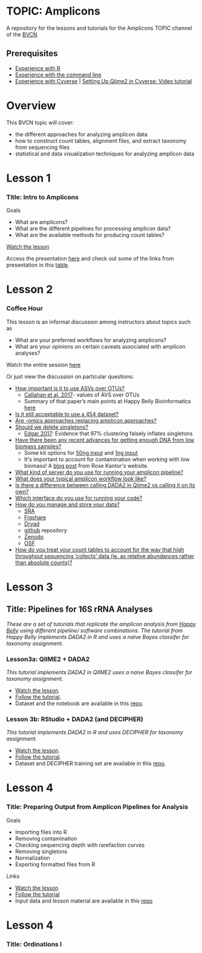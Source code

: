 # TOPIC: Amplicons
A repository for the lessons and tutorials for the Amplicons TOPIC channel of the [BVCN](https://biovcnet.github.io/)


## Prerequisites
* [Experience with R](https://github.com/biovcnet/biovcnet.github.io/wiki/TOPIC:-R)
* [Experience with the command line](https://github.com/biovcnet/biovcnet.github.io/wiki/2.-Using-the-Command-line)
* [Experience with Cyverse](https://github.com/biovcnet/topic-amplicons/blob/master/Lesson03a/setting.up.md) | [Setting Up Qiime2 in Cyverse: Video tutorial](https://youtu.be/zNdho4gwZ9M)


# Overview
This BVCN topic will cover:

* the different approaches for analyzing amplicon data
* how to construct count tables, alignment files, and extract taxonomy from sequencing files
* statistical and data visualization techniques for analyzing amplicon data

# Lesson 1
### Title: Intro to Amplicons
Goals

* What are amplicons?
* What are the different pipelines for processing amplicon data?
* What are the available methods for producing count tables?

[Watch the lesson](https://www.youtube.com/watch?v=XDdmSb2BvqY&feature=youtu.be)

Access the presentation [here](https://github.com/biovcnet/topic-amplicons/blob/master/Lesson01/AmpliconsLesson1.pdf) and check out some of the links from presentation in this [table](https://github.com/biovcnet/topic-amplicons/blob/master/Lesson01/PipelineTutorialsLinksTable.pdf).



# Lesson 2
### Coffee Hour

This lesson is an informal discussion among instructors about topics such as
* What are your preferred workflows for analyzing amplicons?
* What are your opinions on certain caveats associated with amplicon analyses?

Watch the entire session [here](https://www.youtube.com/watch?v=egkCswqQMWM&feature=youtu.be)

Or just view the discussion on particular questions:
* [How important is it to use ASVs over OTUs?](https://youtu.be/egkCswqQMWM?t=51)
  * [Callahan et al. 2017](https://www.nature.com/articles/ismej2017119)- values of AVS over OTUs
  * Summary of that paper’s main points at Happy Belly Bioinformatics [here](https://astrobiomike.github.io/misc/amplicon_and_metagen#a-note-on-otus-vs-asvs)
* [Is it still acceptable to use a 454 dataset?](https://youtu.be/egkCswqQMWM?t=504)
* [Are -omics approaches replacing amplicon approaches?](https://youtu.be/egkCswqQMWM?t=632)
* [Should we delete singletons?](https://youtu.be/egkCswqQMWM?t=1060)
  * [Edgar 2017](https://peerj.com/articles/3889/): Evidence that 97% clustering falsely inflates singletons
* [Have there been any recent advances for getting enough DNA from low biomass samples?](https://youtu.be/egkCswqQMWM?t=1313)
  * Some kit options for [50ng input](https://sequencing.roche.com/en/products-solutions/by-category/library-preparation/dna-library-preparation/kapa-hyperplus.html ) and [1ng input](https://emea.illumina.com/products/by-type/sequencing-kits/library-prep-kits/nextera-xt-dna.html)
  * It's important to account for contamination when working with low biomass! A [blog post](https://rosekantor.github.io/blog/2020-04-11-decontaminating-amplicon-seq-data) from Rose Kantor's website.
* [What kind of server do you use for running your amplicon pipeline?](https://youtu.be/egkCswqQMWM?t=1478)
* [What does your typical amplicon workflow look like?](https://youtu.be/egkCswqQMWM?t=1679)
* [Is there a difference between calling DADA2 in Qiime2 vs calling it on its own?](https://youtu.be/egkCswqQMWM?t=2106)
* [Which interface do you use for running your code?](https://youtu.be/egkCswqQMWM?t=2196)
* [How do you manage and store your data?](https://youtu.be/egkCswqQMWM?t=2426)
   * [SRA](https://www.ncbi.nlm.nih.gov/sra)
   * [Figshare](https://figshare.com/)
   * [Dryad](https://datadryad.org/stash)
   * [github](https://github.com/) repository
   * [Zenodo](https://zenodo.org/)
   * [OSF](https://osf.io/)
* [How do you treat your count tables to account for the way that high throughput sequencing ‘collects’ data (ie. as relative abundances rather than absolute counts)?](https://youtu.be/egkCswqQMWM?t=2908)





# Lesson 3 
## Title: Pipelines for 16S rRNA Analyses 

*These are a set of tutorials that replicate the amplicon analysis from [Happy Belly](https://astrobiomike.github.io/amplicon/) using different pipeline/ software combinations. The tutorial from Happy Belly implements DADA2 in R and uses a naive Bayes classifer for taxonomy assignment.* 


### Lesson3a: QIIME2 + DADA2
*This tutorial implements DADA2 in QIIME2 uses a naive Bayes classifer for taxonomy assignment.*  
* [Watch the lesson](https://youtu.be/2kvdLbbKcJc).  
* [Follow the tutorial](https://github.com/biovcnet/topic-amplicons/tree/master/Lesson03a).  
* Dataset and the notebook are available in this [repo](https://github.com/biovcnet/amplicons-lesson-3-repo/tree/master).  


### Lesson 3b: RStudio + DADA2 (and DECIPHER)
*This tutorial implements DADA2 in R and uses DECIPHER for taxonomy assignment.*  
* [Watch the lesson](https://youtu.be/NzHc8HFEtlw).  
* [Follow the tutorial](https://github.com/biovcnet/topic-amplicons/tree/master/Lesson03b).  
* Dataset and DECIPHER training set are available in this [repo](https://github.com/biovcnet/amplicons-lesson-3-repo/tree/master/dada2_wd).

# Lesson 4 
### Title: Preparing Output from Amplicon Pipelines for Analysis

Goals

* Importing files into R
* Removing contamination
* Checking sequencing depth with rarefaction curves
* Removing singletons
* Normalization
* Exporting formatted files from R

Links

* [Watch the lesson](https://www.youtube.com/watch?v=LJZn25EiHDo&feature=youtu.be)
* [Follow the tutorial](https://github.com/biovcnet/topic-amplicons/blob/master/Lesson04/BioVCN_Amplicons_Lesson04.Rmd)
* Input data and lesson material are available in this [repo](https://github.com/biovcnet/topic-amplicons/tree/master/Lesson04)

# Lesson 4 
### Title: Ordinations I


